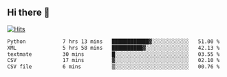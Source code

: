 ## Hi there 👋

<!--
**alihaqberdi/alihaqberdi** is a ✨ _special_ ✨ repository because its `README.md` (this file) appears on your GitHub profile.

Here are some ideas to get you started:

- 🔭 I’m currently working on ...
- 🌱 I’m currently learning ...
- 👯 I’m looking to collaborate on ...
- 🤔 I’m looking for help with ...
- 💬 Ask me about ...
- 📫 How to reach me: ...
- 😄 Pronouns: ...
- ⚡ Fun fact: ...
-->

[![Hits](https://hits.sh/github.com/alihaqberdi.svg)](https://hits.sh/github.com/alihaqberdi/)

<!--START_SECTION:waka-->

```txt
Python            7 hrs 13 mins   ████████████▓░░░░░░░░░░░░   51.00 %
XML               5 hrs 58 mins   ██████████▓░░░░░░░░░░░░░░   42.13 %
textmate          30 mins         █░░░░░░░░░░░░░░░░░░░░░░░░   03.55 %
CSV               17 mins         ▓░░░░░░░░░░░░░░░░░░░░░░░░   02.10 %
CSV file          6 mins          ▒░░░░░░░░░░░░░░░░░░░░░░░░   00.76 %
```

<!--END_SECTION:waka-->
